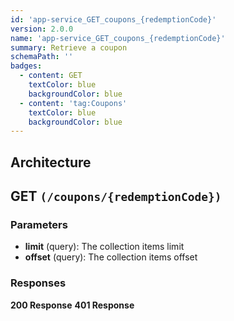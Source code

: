 ```yaml
---
id: 'app-service_GET_coupons_{redemptionCode}'
version: 2.0.0
name: 'app-service_GET_coupons_{redemptionCode}'
summary: Retrieve a coupon
schemaPath: ''
badges:
  - content: GET
    textColor: blue
    backgroundColor: blue
  - content: 'tag:Coupons'
    textColor: blue
    backgroundColor: blue
---
```

## Architecture
<NodeGraph />



## GET `(/coupons/{redemptionCode})`

### Parameters
- **limit** (query): The collection items limit
- **offset** (query): The collection items offset




### Responses
**200 Response**
<SchemaViewer file="response-200.json" maxHeight="500" id="response-200" />
      **401 Response**
<SchemaViewer file="response-401.json" maxHeight="500" id="response-401" />
